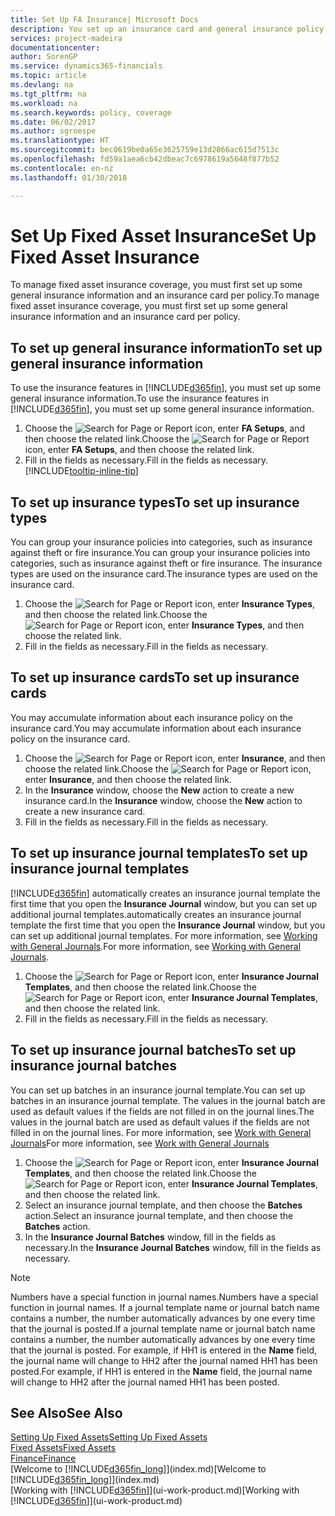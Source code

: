 ```yaml
---
title: Set Up FA Insurance| Microsoft Docs
description: You set up an insurance card and general insurance policy information to manage fixed asset insurance coverage.
services: project-madeira
documentationcenter: 
author: SorenGP
ms.service: dynamics365-financials
ms.topic: article
ms.devlang: na
ms.tgt_pltfrm: na
ms.workload: na
ms.search.keywords: policy, coverage
ms.date: 06/02/2017
ms.author: sgroespe
ms.translationtype: HT
ms.sourcegitcommit: bec0619be0a65e3625759e13d2866ac615d7513c
ms.openlocfilehash: fd59a1aea6cb42dbeac7c6978619a5648f877b52
ms.contentlocale: en-nz
ms.lasthandoff: 01/30/2018

---
```

# <a name="set-up-fixed-asset-insurance"></a><span data-ttu-id="b90d8-103">Set Up Fixed Asset Insurance</span><span class="sxs-lookup"><span data-stu-id="b90d8-103">Set Up Fixed Asset Insurance</span></span>
<span data-ttu-id="b90d8-104">To manage fixed asset insurance coverage, you must first set up some general insurance information and an insurance card per policy.</span><span class="sxs-lookup"><span data-stu-id="b90d8-104">To manage fixed asset insurance coverage, you must first set up some general insurance information and an insurance card per policy.</span></span>

## <a name="to-set-up-general-insurance-information"></a><span data-ttu-id="b90d8-105">To set up general insurance information</span><span class="sxs-lookup"><span data-stu-id="b90d8-105">To set up general insurance information</span></span>
<span data-ttu-id="b90d8-106">To use the insurance features in [!INCLUDE[d365fin](includes/d365fin_md.md)], you must set up some general insurance information.</span><span class="sxs-lookup"><span data-stu-id="b90d8-106">To use the insurance features in [!INCLUDE[d365fin](includes/d365fin_md.md)], you must set up some general insurance information.</span></span>  

1. <span data-ttu-id="b90d8-107">Choose the ![Search for Page or Report](media/ui-search/search_small.png "Search for Page or Report icon") icon, enter **FA Setups**, and then choose the related link.</span><span class="sxs-lookup"><span data-stu-id="b90d8-107">Choose the ![Search for Page or Report](media/ui-search/search_small.png "Search for Page or Report icon") icon, enter **FA Setups**, and then choose the related link.</span></span>  
2. <span data-ttu-id="b90d8-108">Fill in the fields as necessary.</span><span class="sxs-lookup"><span data-stu-id="b90d8-108">Fill in the fields as necessary.</span></span> [!INCLUDE[tooltip-inline-tip](includes/tooltip-inline-tip_md.md)]  

## <a name="to-set-up-insurance-types"></a><span data-ttu-id="b90d8-109">To set up insurance types</span><span class="sxs-lookup"><span data-stu-id="b90d8-109">To set up insurance types</span></span>
<span data-ttu-id="b90d8-110">You can group your insurance policies into categories, such as insurance against theft or fire insurance.</span><span class="sxs-lookup"><span data-stu-id="b90d8-110">You can group your insurance policies into categories, such as insurance against theft or fire insurance.</span></span> <span data-ttu-id="b90d8-111">The insurance types are used on the insurance card.</span><span class="sxs-lookup"><span data-stu-id="b90d8-111">The insurance types are used on the insurance card.</span></span>

1. <span data-ttu-id="b90d8-112">Choose the ![Search for Page or Report](media/ui-search/search_small.png "Search for Page or Report icon") icon, enter **Insurance Types**, and then choose the related link.</span><span class="sxs-lookup"><span data-stu-id="b90d8-112">Choose the ![Search for Page or Report](media/ui-search/search_small.png "Search for Page or Report icon") icon, enter **Insurance Types**, and then choose the related link.</span></span>  
2. <span data-ttu-id="b90d8-113">Fill in the fields as necessary.</span><span class="sxs-lookup"><span data-stu-id="b90d8-113">Fill in the fields as necessary.</span></span>

## <a name="to-set-up-insurance-cards"></a><span data-ttu-id="b90d8-114">To set up insurance cards</span><span class="sxs-lookup"><span data-stu-id="b90d8-114">To set up insurance cards</span></span>
<span data-ttu-id="b90d8-115">You may accumulate information about each insurance policy on the insurance card.</span><span class="sxs-lookup"><span data-stu-id="b90d8-115">You may accumulate information about each insurance policy on the insurance card.</span></span>  

1. <span data-ttu-id="b90d8-116">Choose the ![Search for Page or Report](media/ui-search/search_small.png "Search for Page or Report icon") icon, enter **Insurance**, and then choose the related link.</span><span class="sxs-lookup"><span data-stu-id="b90d8-116">Choose the ![Search for Page or Report](media/ui-search/search_small.png "Search for Page or Report icon") icon, enter **Insurance**, and then choose the related link.</span></span>  
2. <span data-ttu-id="b90d8-117">In the **Insurance** window, choose the **New** action to create a  new insurance card.</span><span class="sxs-lookup"><span data-stu-id="b90d8-117">In the **Insurance** window, choose the **New** action to create a  new insurance card.</span></span>  
3. <span data-ttu-id="b90d8-118">Fill in the fields as necessary.</span><span class="sxs-lookup"><span data-stu-id="b90d8-118">Fill in the fields as necessary.</span></span>

## <a name="to-set-up-insurance-journal-templates"></a><span data-ttu-id="b90d8-119">To set up insurance journal templates</span><span class="sxs-lookup"><span data-stu-id="b90d8-119">To set up insurance journal templates</span></span>
[!INCLUDE[d365fin](includes/d365fin_md.md)] <span data-ttu-id="b90d8-120">automatically creates an insurance journal template the first time that you open the **Insurance Journal** window, but you can set up additional journal templates.</span><span class="sxs-lookup"><span data-stu-id="b90d8-120">automatically creates an insurance journal template the first time that you open the **Insurance Journal** window, but you can set up additional journal templates.</span></span> <span data-ttu-id="b90d8-121">For more information, see [Working with General Journals](ui-work-general-journals.md).</span><span class="sxs-lookup"><span data-stu-id="b90d8-121">For more information, see [Working with General Journals](ui-work-general-journals.md).</span></span>  

1. <span data-ttu-id="b90d8-122">Choose the ![Search for Page or Report](media/ui-search/search_small.png "Search for Page or Report icon") icon, enter **Insurance Journal Templates**, and then choose the related link.</span><span class="sxs-lookup"><span data-stu-id="b90d8-122">Choose the ![Search for Page or Report](media/ui-search/search_small.png "Search for Page or Report icon") icon, enter **Insurance Journal Templates**, and then choose the related link.</span></span>  
2. <span data-ttu-id="b90d8-123">Fill in the fields as necessary.</span><span class="sxs-lookup"><span data-stu-id="b90d8-123">Fill in the fields as necessary.</span></span>

## <a name="to-set-up-insurance-journal-batches"></a><span data-ttu-id="b90d8-124">To set up insurance journal batches</span><span class="sxs-lookup"><span data-stu-id="b90d8-124">To set up insurance journal batches</span></span>
<span data-ttu-id="b90d8-125">You can set up batches in an insurance journal template.</span><span class="sxs-lookup"><span data-stu-id="b90d8-125">You can set up batches in an insurance journal template.</span></span> <span data-ttu-id="b90d8-126">The values in the journal batch are used as default values if the fields are not filled in on the journal lines.</span><span class="sxs-lookup"><span data-stu-id="b90d8-126">The values in the journal batch are used as default values if the fields are not filled in on the journal lines.</span></span> <span data-ttu-id="b90d8-127">For more information, see [Work with General Journals](ui-work-general-journals.md)</span><span class="sxs-lookup"><span data-stu-id="b90d8-127">For more information, see [Work with General Journals](ui-work-general-journals.md)</span></span>  

1. <span data-ttu-id="b90d8-128">Choose the ![Search for Page or Report](media/ui-search/search_small.png "Search for Page or Report icon") icon, enter **Insurance Journal Templates**, and then choose the related link.</span><span class="sxs-lookup"><span data-stu-id="b90d8-128">Choose the ![Search for Page or Report](media/ui-search/search_small.png "Search for Page or Report icon") icon, enter **Insurance Journal Templates**, and then choose the related link.</span></span>  
2. <span data-ttu-id="b90d8-129">Select an insurance journal template, and then choose the **Batches** action.</span><span class="sxs-lookup"><span data-stu-id="b90d8-129">Select an insurance journal template, and then choose the **Batches** action.</span></span>
3. <span data-ttu-id="b90d8-130">In the **Insurance Journal Batches** window, fill in the fields as necessary.</span><span class="sxs-lookup"><span data-stu-id="b90d8-130">In the **Insurance Journal Batches** window, fill in the fields as necessary.</span></span>

> [!NOTE]  
>   <span data-ttu-id="b90d8-131">Numbers have a special function in journal names.</span><span class="sxs-lookup"><span data-stu-id="b90d8-131">Numbers have a special function in journal names.</span></span> <span data-ttu-id="b90d8-132">If a journal template name or journal batch name contains a number, the number automatically advances by one every time that the journal is posted.</span><span class="sxs-lookup"><span data-stu-id="b90d8-132">If a journal template name or journal batch name contains a number, the number automatically advances by one every time that the journal is posted.</span></span> <span data-ttu-id="b90d8-133">For example, if HH1 is entered in the **Name** field, the journal name will change to HH2 after the journal named HH1 has been posted.</span><span class="sxs-lookup"><span data-stu-id="b90d8-133">For example, if HH1 is entered in the **Name** field, the journal name will change to HH2 after the journal named HH1 has been posted.</span></span>

## <a name="see-also"></a><span data-ttu-id="b90d8-134">See Also</span><span class="sxs-lookup"><span data-stu-id="b90d8-134">See Also</span></span>
[<span data-ttu-id="b90d8-135">Setting Up Fixed Assets</span><span class="sxs-lookup"><span data-stu-id="b90d8-135">Setting Up Fixed Assets</span></span>](fa-setup.md)  
[<span data-ttu-id="b90d8-136">Fixed Assets</span><span class="sxs-lookup"><span data-stu-id="b90d8-136">Fixed Assets</span></span>](fa-manage.md)  
[<span data-ttu-id="b90d8-137">Finance</span><span class="sxs-lookup"><span data-stu-id="b90d8-137">Finance</span></span>](finance.md)  
<span data-ttu-id="b90d8-138">[Welcome to [!INCLUDE[d365fin_long](includes/d365fin_long_md.md)]](index.md)</span><span class="sxs-lookup"><span data-stu-id="b90d8-138">[Welcome to [!INCLUDE[d365fin_long](includes/d365fin_long_md.md)]](index.md)</span></span>  
<span data-ttu-id="b90d8-139">[Working with [!INCLUDE[d365fin](includes/d365fin_md.md)]](ui-work-product.md)</span><span class="sxs-lookup"><span data-stu-id="b90d8-139">[Working with [!INCLUDE[d365fin](includes/d365fin_md.md)]](ui-work-product.md)</span></span>

